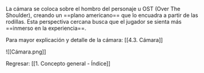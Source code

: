 
La cámara se coloca sobre el hombro del personaje u OST (Over The Shoulder), creando un ==plano americano== que lo encuadra a partir de las rodillas. Esta perspectiva cercana busca que el jugador se sienta más ==inmerso en la experiencia==. 

Para mayor explicación y detalle de la cámara: [[4.3. Cámara]]

![[Cámara.png]]


Regresar: [[1. Concepto general - Índice]]